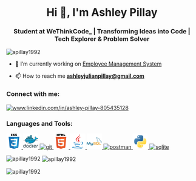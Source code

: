 <h1 align="center">Hi 👋, I'm Ashley Pillay</h1>
<h3 align="center">Student at WeThinkCode_ | Transforming Ideas into Code | Tech Explorer & Problem Solver</h3>

<p align="left"> <img src="https://komarev.com/ghpvc/?username=apillay1992&label=Profile%20views&color=0e75b6&style=flat" alt="apillay1992" /> </p>

- 🔭 I’m currently working on [Employee Management System](https://github.com/apillay1992/Employee_Managment_System)

- 📫 How to reach me **ashleyjulianpillay@gmail.com**

<h3 align="left">Connect with me:</h3>
<p align="left">
<a href="https://linkedin.com/in/www.linkedin.com/in/ashley-pillay-805435128" target="blank"><img align="center" src="https://raw.githubusercontent.com/rahuldkjain/github-profile-readme-generator/master/src/images/icons/Social/linked-in-alt.svg" alt="www.linkedin.com/in/ashley-pillay-805435128" height="30" width="40" /></a>
</p>

<h3 align="left">Languages and Tools:</h3>
<p align="left"> <a href="https://www.w3schools.com/css/" target="_blank" rel="noreferrer"> <img src="https://raw.githubusercontent.com/devicons/devicon/master/icons/css3/css3-original-wordmark.svg" alt="css3" width="40" height="40"/> </a> <a href="https://www.docker.com/" target="_blank" rel="noreferrer"> <img src="https://raw.githubusercontent.com/devicons/devicon/master/icons/docker/docker-original-wordmark.svg" alt="docker" width="40" height="40"/> </a> <a href="https://git-scm.com/" target="_blank" rel="noreferrer"> <img src="https://www.vectorlogo.zone/logos/git-scm/git-scm-icon.svg" alt="git" width="40" height="40"/> </a> <a href="https://www.w3.org/html/" target="_blank" rel="noreferrer"> <img src="https://raw.githubusercontent.com/devicons/devicon/master/icons/html5/html5-original-wordmark.svg" alt="html5" width="40" height="40"/> </a> <a href="https://www.java.com" target="_blank" rel="noreferrer"> <img src="https://raw.githubusercontent.com/devicons/devicon/master/icons/java/java-original.svg" alt="java" width="40" height="40"/> </a> <a href="https://www.mysql.com/" target="_blank" rel="noreferrer"> <img src="https://raw.githubusercontent.com/devicons/devicon/master/icons/mysql/mysql-original-wordmark.svg" alt="mysql" width="40" height="40"/> </a> <a href="https://postman.com" target="_blank" rel="noreferrer"> <img src="https://www.vectorlogo.zone/logos/getpostman/getpostman-icon.svg" alt="postman" width="40" height="40"/> </a> <a href="https://www.python.org" target="_blank" rel="noreferrer"> <img src="https://raw.githubusercontent.com/devicons/devicon/master/icons/python/python-original.svg" alt="python" width="40" height="40"/> </a> <a href="https://www.sqlite.org/" target="_blank" rel="noreferrer"> <img src="https://www.vectorlogo.zone/logos/sqlite/sqlite-icon.svg" alt="sqlite" width="40" height="40"/> </a> </p>

<p><img align="left" src="https://github-readme-stats.vercel.app/api/top-langs?username=apillay1992&show_icons=true&locale=en&layout=compact" alt="apillay1992" /></p>

<p>&nbsp;<img align="center" src="https://github-readme-stats.vercel.app/api?username=apillay1992&show_icons=true&locale=en" alt="apillay1992" /></p>

<p><img align="center" src="https://github-readme-streak-stats.herokuapp.com/?user=apillay1992&" alt="apillay1992" /></p>
